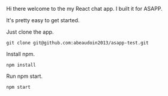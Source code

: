 Hi there welcome to the my React chat app. I built it for ASAPP.

It's pretty easy to get started.

Just clone the app.

```
git clone git@github.com:abeaudoin2013/asapp-test.git
```

Install npm.

```
npm install
```

Run npm start.

```
npm start
```